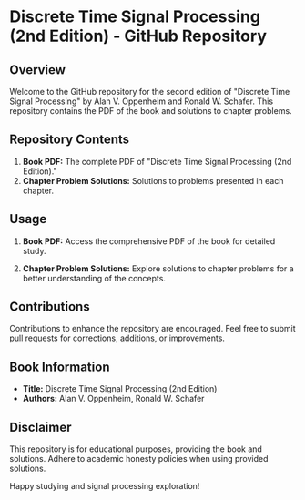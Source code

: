 # Discrete Time Signal Processing (2nd Edition) - GitHub Repository

## Overview

Welcome to the GitHub repository for the second edition of "Discrete Time Signal Processing" by Alan V. Oppenheim and Ronald W. Schafer. This repository contains the PDF of the book and solutions to chapter problems.

## Repository Contents

1. **Book PDF:** The complete PDF of "Discrete Time Signal Processing (2nd Edition)."
2. **Chapter Problem Solutions:** Solutions to problems presented in each chapter.

## Usage

1. **Book PDF:** Access the comprehensive PDF of the book for detailed study.

2. **Chapter Problem Solutions:** Explore solutions to chapter problems for a better understanding of the concepts.

## Contributions

Contributions to enhance the repository are encouraged. Feel free to submit pull requests for corrections, additions, or improvements.

## Book Information

- **Title:** Discrete Time Signal Processing (2nd Edition)
- **Authors:** Alan V. Oppenheim, Ronald W. Schafer

## Disclaimer

This repository is for educational purposes, providing the book and solutions. Adhere to academic honesty policies when using provided solutions.

Happy studying and signal processing exploration!
